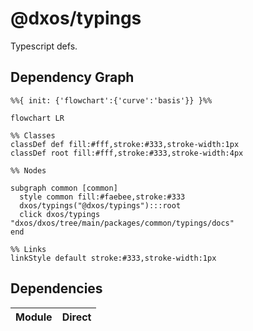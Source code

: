 # @dxos/typings

Typescript defs.

## Dependency Graph

```mermaid
%%{ init: {'flowchart':{'curve':'basis'}} }%%

flowchart LR

%% Classes
classDef def fill:#fff,stroke:#333,stroke-width:1px
classDef root fill:#fff,stroke:#333,stroke-width:4px

%% Nodes

subgraph common [common]
  style common fill:#faebee,stroke:#333
  dxos/typings("@dxos/typings"):::root
  click dxos/typings "dxos/dxos/tree/main/packages/common/typings/docs"
end

%% Links
linkStyle default stroke:#333,stroke-width:1px
```

## Dependencies

| Module | Direct |
|---|---|
